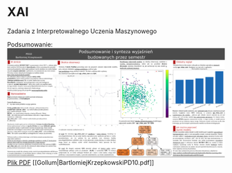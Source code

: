 # XAI
Zadania z Interpretowalnego Uczenia Maszynowego

Podsumowanie:
![Zdjecie](summary.png)
[Plik PDF](BartlomiejKrzepkowskiPD10.pdf)
[[Gollum|BartlomiejKrzepkowskiPD10.pdf]]
